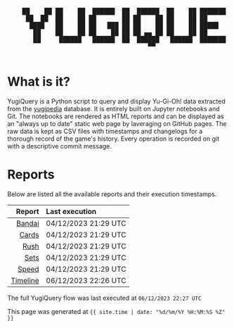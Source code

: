 <div align='center'>
    <pre>
    <br>
    ██    ██ ██    ██  ██████  ██  ██████  ██    ██ ███████ ██████  ██    ██ 
     ██  ██  ██    ██ ██       ██ ██    ██ ██    ██ ██      ██   ██  ██  ██  
      ████   ██    ██ ██   ███ ██ ██    ██ ██    ██ █████   ██████    ████   
       ██    ██    ██ ██    ██ ██ ██ ▄▄ ██ ██    ██ ██      ██   ██    ██    
       ██     ██████   ██████  ██  ██████   ██████  ███████ ██   ██    ██    
                                      ▀▀                                     
    </pre>
</div>

# What is it?

YugiQuery is a Python script to query and display Yu-Gi-Oh! data extracted from the [yugipedia](http://yugipedia.com) database. It is entirely built on Jupyter notebooks and Git. The notebooks are rendered as HTML reports and can be displayed as an "always up to date" static web page by laveraging on GitHub pages. The raw data is kept as CSV files with timestamps and changelogs for a thorough record of the game's history. Every operation is recorded on git with a descriptive commit message. 

# Reports

Below are listed all the available reports and their execution timestamps. 

|                    Report | Last execution       |
| -------------------------:|:-------------------- |
| [Bandai](Bandai.html) | 04/12/2023 21:29 UTC |
| [Cards](Cards.html) | 04/12/2023 21:29 UTC |
| [Rush](Rush.html) | 04/12/2023 21:29 UTC |
| [Sets](Sets.html) | 04/12/2023 21:29 UTC |
| [Speed](Speed.html) | 04/12/2023 21:29 UTC |
| [Timeline](Timeline.html) | 06/12/2023 22:26 UTC |


The full YugiQuery flow was last executed at `06/12/2023 22:27 UTC`

This page was generated at `{{ site.time | date: "%d/%m/%Y %H:%M:%S %Z" }}`
